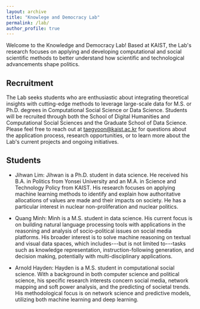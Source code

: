 ```yaml
---
layout: archive
title: "Knowlege and Democracy Lab"
permalink: /lab/
author_profile: true
---
```


Welcome to the Knowledge and Democracy Lab! Based at KAIST, the Lab's research focuses on applying and developing computational and social scientific methods to better understand how scientific and technological advancements shape politics. 

## Recruitment

The Lab seeks students who are enthusiastic about integrating theoretical insights with cutting-edge methods to leverage large-scale data for M.S. or Ph.D. degrees in Computational Social Science or Data Science. Students will be recruited through both the School of Digital Humanities and Computational Social Sciences and the Graduate School of Data Science. Please feel free to reach out at taegyoon@kaist.ac.kr for questions about the application process, research opportunities, or to learn more about the Lab's current projects and ongoing initiatives.

## Students

- Jihwan Lim: Jihwan is a Ph.D. student in data science. He received his B.A. in Politics from Yonsei University and an M.A. in Science and Technology Policy from KAIST. His research focuses on applying machine learning methods to identify and explain how authoritative allocations of values are made and their impacts on society. He has a particular interest in nuclear non-proliferation and nuclear politics.

- Quang Minh: Minh is a M.S. student in data science. His current focus is on building natural language processing tools with applications in the reasoning and analysis of socio-political issues on social media platforms. His broader interest is to solve machine reasoning on textual and visual data spaces, which includes---but is not limited to---tasks such as knowledge representation, instruction-following generation, and decision making, potentially with multi-disciplinary applications.

- Arnold Hayden: Hayden is a M.S. student in computational social science. With a background in both computer science and political science, his specific research interests concern social media, network mapping and soft power analysis, and the predicting of societal trends. His methodological focus is on network science and predictive models, utilizing both machine learning and deep learning.
   




